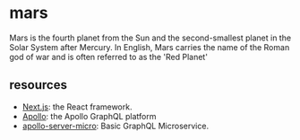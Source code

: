 # mars

Mars is the fourth planet from the Sun and the second-smallest planet in the Solar System after Mercury. In English, Mars carries the name of the Roman god of war and is often referred to as the 'Red Planet'

## resources

- [Next.js](https://nextjs.org/): the React framework.
- [Apollo](https://www.apollographql.com/docs/): the Apollo GraphQL platform
- [apollo-server-micro](https://github.com/apollographql/apollo-server/tree/main/packages/apollo-server-micro): Basic GraphQL Microservice.

